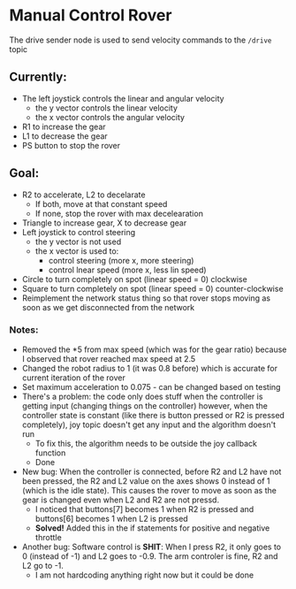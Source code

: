 # Manual Control Rover

The drive sender node is used to send velocity commands to the `/drive` topic

## Currently:

- The left joystick controls the linear and angular velocity
    - the y vector controls the linear velocity
    - the x vector controls the angular velocity
- R1 to increase the gear
- L1 to decrease the gear
- PS button to stop the rover

## Goal:

- R2 to accelerate, L2 to decelarate 
	- If both, move at that constant speed
    - If none, stop the rover with max decelearation
- Triangle to increase gear, X to decrease gear
- Left joystick to control steering
	- the y vector is not used
	- the x vector is used to: 
		- control steering (more x, more steering)
		- control lnear speed (more x, less lin speed)
- Circle to turn completely on spot (linear speed = 0) clockwise
- Square to turn completely on spot (linear speed = 0) counter-clockwise
- Reimplement the network status thing so that rover stops moving as soon as we get disconnected from the network

### Notes:

- Removed the *5 from max speed (which was for the gear ratio) because I observed that rover reached max speed at 2.5
- Changed the robot radius to 1 (it was 0.8 before) which is accurate for current iteration of the rover
- Set maximum acceleration to 0.075 - can be changed based on testing
- There's a problem: the code only does stuff when the controller is getting input (changing things on the controller) however, when the controller state is constant (like there is button pressed or R2 is pressed completely), joy topic doesn't get any input and the algorithm doesn't run
    - To fix this, the algorithm needs to be outside the joy callback function
    - Done
- New bug: When the controller is connected, before R2 and L2 have not been pressed, the R2 and L2 value on the axes shows 0 instead of 1 (which is the idle state). This causes the rover to move as soon as the gear is changed even when L2 and R2 are not pressd.
    - I noticed that buttons[7] becomes 1 when R2 is pressed and buttons[6] becomes 1 when L2 is pressed
    - **Solved!** Added this in the if statements for positive and negative throttle
- Another bug: Software control is **SHIT**: When I press R2, it only goes to 0 (instead of -1) and L2 goes to -0.9. The arm controler is fine, R2 and L2 go to -1.
    - I am not hardcoding anything right now but it could be done



